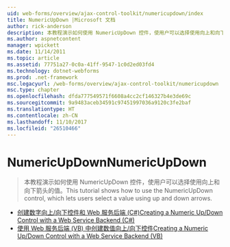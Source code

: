 ```yaml
---
uid: web-forms/overview/ajax-control-toolkit/numericupdown/index
title: NumericUpDown |Microsoft 文档
author: rick-anderson
description: 本教程演示如何使用 NumericUpDown 控件，使用户可以选择使用向上和向下箭头的值。
ms.author: aspnetcontent
manager: wpickett
ms.date: 11/14/2011
ms.topic: article
ms.assetid: 77751a27-0c0a-41ff-9547-1c0d2ed03fd4
ms.technology: dotnet-webforms
ms.prod: .net-framework
msc.legacyurl: /web-forms/overview/ajax-control-toolkit/numericupdown
msc.type: chapter
ms.openlocfilehash: dfda777549571f6608a4cc2cf146327b4e3de69c
ms.sourcegitcommit: 9a9483aceb34591c97451997036a9120c3fe2baf
ms.translationtype: HT
ms.contentlocale: zh-CN
ms.lasthandoff: 11/10/2017
ms.locfileid: "26510466"
---
```

<a name="numericupdown"></a><span data-ttu-id="c53f8-103">NumericUpDown</span><span class="sxs-lookup"><span data-stu-id="c53f8-103">NumericUpDown</span></span>
====================
> <span data-ttu-id="c53f8-104">本教程演示如何使用 NumericUpDown 控件，使用户可以选择使用向上和向下箭头的值。</span><span class="sxs-lookup"><span data-stu-id="c53f8-104">This tutorial shows how to use the NumericUpDown control, which lets users select a value using up and down arrows.</span></span>


- [<span data-ttu-id="c53f8-105">创建数字向上/向下控件和 Web 服务后端 (C#)</span><span class="sxs-lookup"><span data-stu-id="c53f8-105">Creating a Numeric Up/Down Control with a Web Service Backend (C#)</span></span>](creating-a-numeric-up-down-control-with-a-web-service-backend-cs.md)
- [<span data-ttu-id="c53f8-106">使用 Web 服务后端 (VB) 中创建数值向上/向下控件</span><span class="sxs-lookup"><span data-stu-id="c53f8-106">Creating a Numeric Up/Down Control with a Web Service Backend (VB)</span></span>](creating-a-numeric-up-down-control-with-a-web-service-backend-vb.md)
